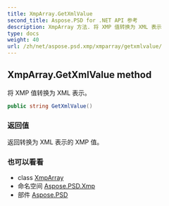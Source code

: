 ```yaml
---
title: XmpArray.GetXmlValue
second_title: Aspose.PSD for .NET API 参考
description: XmpArray 方法. 将 XMP 值转换为 XML 表示
type: docs
weight: 40
url: /zh/net/aspose.psd.xmp/xmparray/getxmlvalue/
---
```

## XmpArray.GetXmlValue method

将 XMP 值转换为 XML 表示。

```csharp
public string GetXmlValue()
```

### 返回值

返回转换为 XML 表示的 XMP 值。

### 也可以看看

* class [XmpArray](../)
* 命名空间 [Aspose.PSD.Xmp](../../xmparray/)
* 部件 [Aspose.PSD](../../../)


